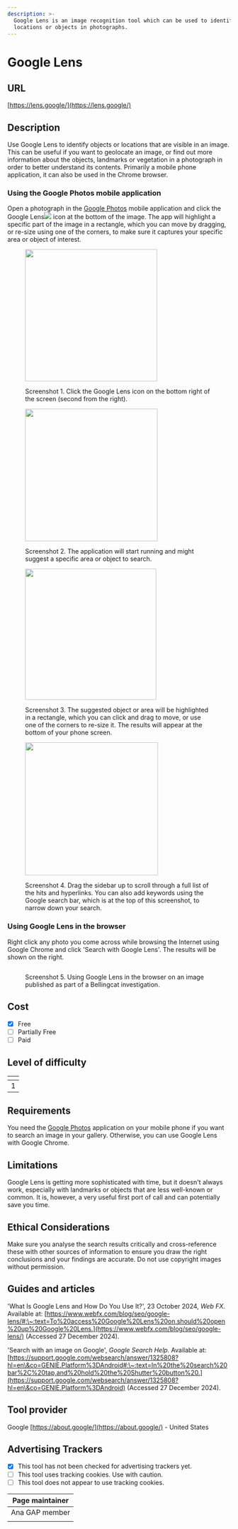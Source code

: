 ```yaml
---
description: >-
  Google Lens is an image recognition tool which can be used to identify
  locations or objects in photographs.
---
```


# Google Lens

## URL

[https://lens.google/](https://lens.google/)

## Description

Use Google Lens to identify objects or locations that are visible in an image. This can be useful if you want to geolocate an image, or find out more information about the objects, landmarks or vegetation in a photograph in order to better understand its contents. Primarily a mobile phone application, it can also be used in the Chrome browser.&#x20;

### Using the Google Photos mobile application&#x20;

Open a photograph in the [Google Photos](https://play.google.com/store/apps/details?id=com.google.android.apps.photos) mobile application and click the Google Lens![](<.gitbook/assets/image (3).png>)  icon at the bottom of the image. The app will highlight a specific part of the image in a rectangle, which you can move by dragging, or re-size using one of the corners, to make sure it captures your specific area or object of interest.

<div align="left"><figure><img src=".gitbook/assets/image.png" alt="" width="298"><figcaption><p>Screenshot 1. Click the Google Lens icon on the bottom right of the screen (second from the right).</p></figcaption></figure> <figure><img src=".gitbook/assets/2.PNG" alt="" width="299"><figcaption><p>Screenshot 2. The application will start running and might suggest a specific area or object to search. </p></figcaption></figure></div>

<div align="left"><figure><img src=".gitbook/assets/3.PNG" alt="" width="296"><figcaption><p>Screenshot 3. The suggested object or area will be highlighted in a rectangle, which you can click and drag to move, or use one of the corners to re-size it. The results will appear at the bottom of your phone screen. </p></figcaption></figure> <figure><img src=".gitbook/assets/4.PNG" alt="" width="300"><figcaption><p>Screenshot 4. Drag the sidebar up to scroll through a full list of the hits and hyperlinks. You can also add keywords using the Google search bar, which is at the top of this screenshot, to narrow down your search.</p></figcaption></figure></div>

### Using Google Lens in the browser&#x20;

Right click any photo you come across while browsing the Internet using Google Chrome and click 'Search with Google Lens'. The results will be shown on the right.&#x20;

<figure><img src=".gitbook/assets/image (6).png" alt=""><figcaption><p>Screenshot 5. Using Google Lens in the browser on an image published as part of a Bellingcat investigation. </p></figcaption></figure>

## Cost

* [x] Free
* [ ] Partially Free
* [ ] Paid

## Level of difficulty

<table><thead><tr><th data-type="rating" data-max="5"></th></tr></thead><tbody><tr><td>1</td></tr></tbody></table>

## Requirements

You need the [Google Photos](https://play.google.com/store/apps/details?id=com.google.android.apps.photos) application on your mobile phone if you want to search an image in your gallery. Otherwise, you can use Google Lens with Google Chrome.&#x20;

## Limitations

Google Lens is getting more sophisticated with time, but it doesn't always work, especially with landmarks or objects that are less well-known or common. It is, however, a very useful first port of call and can potentially save you time.

## Ethical Considerations

Make sure you analyse the search results critically and cross-reference these with other sources of information to ensure you draw the right conclusions and your findings are accurate. Do not use copyright images without permission.&#x20;

## Guides and articles

'What Is Google Lens and How Do You Use It?', 23 October 2024, _Web FX._ Available at: [https://www.webfx.com/blog/seo/google-lens/#:\~:text=To%20access%20Google%20Lens%20on,should%20open%20up%20Google%20Lens.](https://www.webfx.com/blog/seo/google-lens/) (Accessed 27 December 2024).

'Search with an image on Google', _Google Search Help._ Available at: [https://support.google.com/websearch/answer/1325808?hl=en\&co=GENIE.Platform%3DAndroid#:\~:text=In%20the%20search%20bar%2C%20tap,and%20hold%20the%20Shutter%20button%20.](https://support.google.com/websearch/answer/1325808?hl=en\&co=GENIE.Platform%3DAndroid) (Accessed 27 December 2024).

## Tool provider

Google [https://about.google/](https://about.google/) - United States

## Advertising Trackers

* [x] This tool has not been checked for advertising trackers yet.
* [ ] This tool uses tracking cookies. Use with caution.
* [ ] This tool does not appear to use tracking cookies.

| Page maintainer |
| --------------- |
| Ana GAP member  |
|                 |
